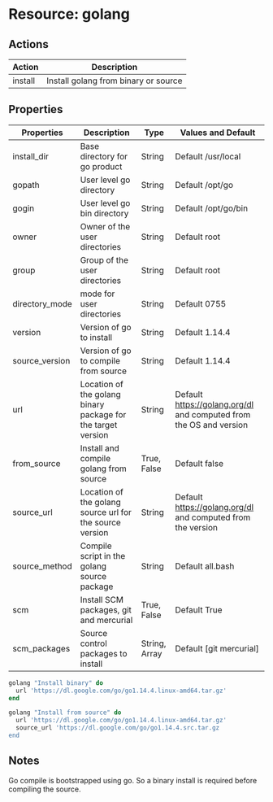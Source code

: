 # Resource: golang

## Actions

| Action | Description                |
| ------ | -------------------------- |
| install | Install golang from binary or source |

## Properties

| Properties     | Description                             | Type                     | Values and Default                 |
| -------------- | --------------------------------------- | ------------------------ | ---------------------------------- |
| install_dir    | Base directory for go product           | String                   | Default /usr/local                 |
| gopath         | User level go directory                 | String                   | Default /opt/go                    |
| gogin          | User level go bin directory             | String                   | Default /opt/go/bin                |
| owner          | Owner of the user directories           | String                   | Default root                       |
| group          | Group of the user directories           | String                   | Default root                       |
| directory_mode | mode for user directories               | String                   | Default 0755                       |
| version        | Version of go to install                | String                   | Default 1.14.4                     |
| source_version | Version of go to compile from source    | String                   | Default 1.14.4                     |
| url            | Location of the golang binary package for the target version  | String              | Default https://golang.org/dl and computed from the OS and version |
| from_source    | Install and compile golang from source  | True, False              | Default false                       |
| source_url     | Location of the golang source url for the source version      | String              | Default https://golang.org/dl and computed from the version |
| source_method  | Compile script in the golang source package | String              | Default all.bash                    |
| scm            | Install SCM packages, git and mercurial | True, False             | Default True                        |
| scm_packages   | Source control packages to install      | String, Array            | Default [git mercurial]            |

```ruby
golang "Install binary" do
  url 'https://dl.google.com/go/go1.14.4.linux-amd64.tar.gz'
end
```

```ruby
golang "Install from source" do
  url 'https://dl.google.com/go/go1.14.4.linux-amd64.tar.gz'
  source_url 'https://dl.google.com/go/go1.14.4.src.tar.gz
end
`````

## Notes

Go compile is bootstrapped using go. So a binary install is required before compiling the source.
